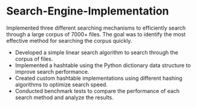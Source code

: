 # Search-Engine-Implementation

Implemented three different searching mechanisms to efficiently search through a large corpus of 7000+ files. The goal was to identify the most effective method for searching the corpus quickly.

- Developed a simple linear search algorithm to search through the corpus of files.
- Implemented a hashtable using the Python dictionary data structure to improve search performance.
- Created custom hashtable implementations using different hashing algorithms to optimize search speed.
- Conducted benchmark tests to compare the performance of each search method and analyze the results.
